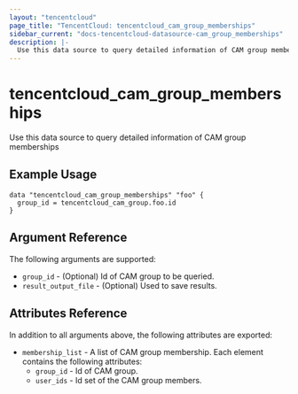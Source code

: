 ```yaml
---
layout: "tencentcloud"
page_title: "TencentCloud: tencentcloud_cam_group_memberships"
sidebar_current: "docs-tencentcloud-datasource-cam_group_memberships"
description: |-
  Use this data source to query detailed information of CAM group memberships
---
```


# tencentcloud_cam_group_memberships

Use this data source to query detailed information of CAM group memberships

## Example Usage

```hcl
data "tencentcloud_cam_group_memberships" "foo" {
  group_id = tencentcloud_cam_group.foo.id
}
```

## Argument Reference

The following arguments are supported:

* `group_id` - (Optional) Id of CAM group to be queried.
* `result_output_file` - (Optional) Used to save results.

## Attributes Reference

In addition to all arguments above, the following attributes are exported:

* `membership_list` - A list of CAM group membership. Each element contains the following attributes:
  * `group_id` - Id of CAM group.
  * `user_ids` - Id set of the CAM group members.


